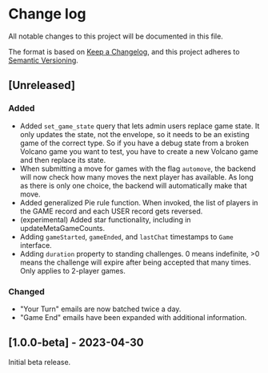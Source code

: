 # Change log

All notable changes to this project will be documented in this file.

The format is based on [Keep a Changelog](https://keepachangelog.com/en/1.1.0/),
and this project adheres to [Semantic Versioning](https://semver.org/spec/v2.0.0.html).

## [Unreleased]

### Added

* Added `set_game_state` query that lets admin users replace game state. It only updates the state, not the envelope, so it needs to be an existing game of the correct type. So if you have a debug state from a broken Volcano game you want to test, you have to create a new Volcano game and then replace its state.
* When submitting a move for games with the flag `automove`, the backend will now check how many moves the next player has available. As long as there is only one choice, the backend will automatically make that move.
* Added generalized Pie rule function. When invoked, the list of players in the GAME record and each USER record gets reversed.
* (experimental) Added star functionality, including in updateMetaGameCounts.
* Adding `gameStarted`, `gameEnded`, and `lastChat` timestamps to `Game` interface.
* Adding `duration` property to standing challenges. 0 means indefinite, >0 means the challenge will expire after being accepted that many times. Only applies to 2-player games.

### Changed

* "Your Turn" emails are now batched twice a day.
* "Game End" emails have been expanded with additional information.

## [1.0.0-beta] - 2023-04-30

Initial beta release.
